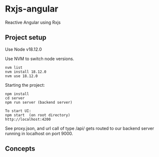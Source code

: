 # Rxjs-angular
Reactive Angular using Rxjs

## Project setup
Use Node v18.12.0

Use NVM to switch node versions.
```
nvm list
nvm install 18.12.0
nvm use 18.12.0
```

Starting the project:

```
npm install
cd server  
npm run server (backend server)

To start UI:
npm start  (on root directory)
http://localhost:4200
```

See proxy.json, and url call of type /api/ gets routed to our backend server running in localhost on port 9000.

## Concepts



